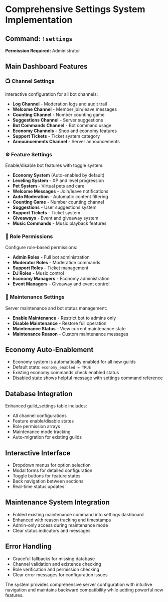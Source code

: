 # Comprehensive Settings System Implementation

## Command: `!settings`
**Permission Required:** Administrator

## Main Dashboard Features

### 📺 Channel Settings
Interactive configuration for all bot channels:
- **Log Channel** - Moderation logs and audit trail
- **Welcome Channel** - Member join/leave messages  
- **Counting Channel** - Number counting game
- **Suggestions Channel** - Server suggestions
- **Bot Commands Channel** - Bot command usage
- **Economy Channels** - Shop and economy features
- **Support Tickets** - Ticket system category
- **Announcements Channel** - Server announcements

### ⚙️ Feature Settings
Enable/disable bot features with toggle system:
- **Economy System** (Auto-enabled by default)
- **Leveling System** - XP and level progression
- **Pet System** - Virtual pets and care
- **Welcome Messages** - Join/leave notifications
- **Auto Moderation** - Automatic content filtering
- **Counting Game** - Number counting channel
- **Suggestions** - User suggestions system
- **Support Tickets** - Ticket system
- **Giveaways** - Event and giveaway system
- **Music Commands** - Music playback features

### 👥 Role Permissions
Configure role-based permissions:
- **Admin Roles** - Full bot administration
- **Moderator Roles** - Moderation commands
- **Support Roles** - Ticket management
- **DJ Roles** - Music control
- **Economy Managers** - Economy administration
- **Event Managers** - Giveaway and event control

### 🔧 Maintenance Settings
Server maintenance and bot status management:
- **Enable Maintenance** - Restrict bot to admins only
- **Disable Maintenance** - Restore full operation
- **Maintenance Status** - View current maintenance state
- **Maintenance Reason** - Custom maintenance messages

## Economy Auto-Enablement
- Economy system is automatically enabled for all new guilds
- Default state: `economy_enabled = TRUE`
- Existing economy commands check enabled status
- Disabled state shows helpful message with settings command reference

## Database Integration
Enhanced guild_settings table includes:
- All channel configurations
- Feature enable/disable states
- Role permission arrays
- Maintenance mode tracking
- Auto-migration for existing guilds

## Interactive Interface
- Dropdown menus for option selection
- Modal forms for detailed configuration
- Toggle buttons for feature states
- Back navigation between sections
- Real-time status updates

## Maintenance System Integration
- Folded existing maintenance command into settings dashboard
- Enhanced with reason tracking and timestamps
- Admin-only access during maintenance mode
- Clear status indicators and messages

## Error Handling
- Graceful fallbacks for missing database
- Channel validation and existence checking
- Role verification and permission checking
- Clear error messages for configuration issues

The system provides comprehensive server configuration with intuitive navigation and maintains backward compatibility while adding powerful new features.